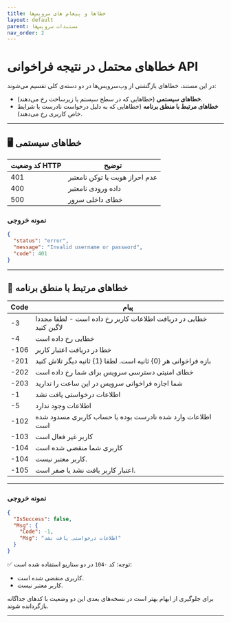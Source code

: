 ```yaml
---
title: خطاها و پیغام های سرویس‌ها
layout: default
parent: مستندات سرویس‌ها
nav_order: 2
---
```

# خطاهای محتمل در نتیجه فراخوانی API

در این مستند، خطاهای بازگشتی از وب‌سرویس‌ها در دو دسته‌ی کلی تقسیم می‌شوند:
 - **خطاهای سیستمی** (خطاهایی که در سطح سیستم یا زیرساخت رخ می‌دهند).
 - **خطاهای مرتبط با منطق برنامه** (خطاهایی که به دلیل درخواست نادرست یا
شرایط خاص کاربری رخ می‌دهند).

------------------------------------------------------------------------

## 🖥️ خطاهای سیستمی


| کد وضعیت HTTP | توضیح |
|---------------|-------|
| 401 | عدم احراز هویت یا توکن نامعتبر |
| 400 | داده ورودی نامعتبر |
| 500 | خطای داخلی سرور |

### نمونه خروجی

```json
{
  "status": "error",
  "message": "Invalid username or password",
  "code": 401
}
```

---

## 📌 خطاهای مرتبط با منطق برنامه

  | Code                              |  پیام                            |
  | --------------------------------- | --------------------------------- |
  | -3                                | خطایی در دریافت اطلاعات کاربر رخ داده است - لطفا مجددا لاگین کنید |
  | -4                                | خطایی رخ داده است |
  | -106                              | خطا در دریافت اعتبار کاربر |
  | -201                              | بازه فراخوانی هر {0} ثانیه است. لطفا {1} ثانیه دیگر تلاش کنید |
  | -202                              | خطای امنیتی دسترسی سرویس برای شما رخ داده است |
  | -203                              | شما اجازه فراخوانی سرویس در این ساعت را ندارید |
  | -1                                | اطلاعات درخواستی یافت نشد |
  | -5                                | اطلاعات وجود ندارد |
  | -102                              | اطلاعات وارد شده نادرست بوده یا حساب کاربری مسدود شده است |
  | -103                              | کاربر غیر فعال است |
  | -104                              | کاربری شما منقضی شده است |
  | -104                              | کاربر معتبر نیست. |
  | -105                              | اعتبار کاربر یافت نشد یا صفر است. |

---

### نمونه خروجی

``` json
{
  "IsSuccess": false,
  "Msg": {
    "Code": -1,
    "Msg": "اطلاعات درخواستی یافت نشد"
  }
}
```

✅ توجه: کد `-104` در دو سناریو استفاده شده است:
 - کاربری منقضی شده است.
 - کاربر معتبر نیست.

برای جلوگیری از ابهام بهتر است در نسخه‌های بعدی این دو وضعیت با کدهای
جداگانه بازگردانده شوند.

---